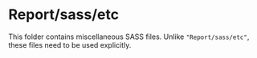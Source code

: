 # Report/sass/etc

This folder contains miscellaneous SASS files. Unlike `"Report/sass/etc"`, these files
need to be used explicitly.
